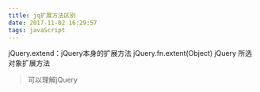 ```yaml
---
title: jq扩展方法区别
date: 2017-11-02 16:29:57
tags: javaScript
---
```

jQuery.extend：jQuery本身的扩展方法
jQuery.fn.extent(Object) jQuery 所选对象扩展方法
>可以理解jQuery

